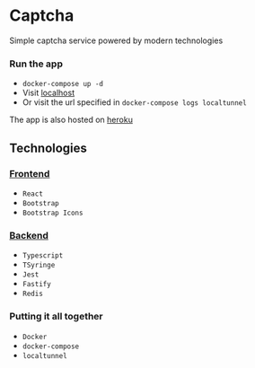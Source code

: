 # Captcha

Simple captcha service powered by modern technologies

### Run the app

 - `docker-compose up -d`
 - Visit [localhost](http://localhost)
 - Or visit the url specified in `docker-compose logs localtunnel`

The app is also hosted on [heroku](https://nb-captcha.herokuapp.com/)

## Technologies

 ### [Frontend](./frontend/)

  - `React`
  - `Bootstrap`
  - `Bootstrap Icons`

 ### [Backend](./api/)

  - `Typescript`
  - `TSyringe`
  - `Jest`
  - `Fastify`
  - `Redis`

 ### Putting it all together

  - `Docker`
  - `docker-compose`
  - `localtunnel`
